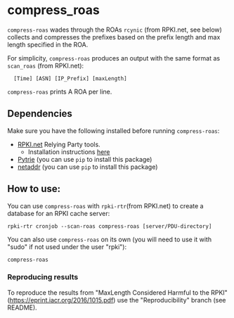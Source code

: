 # compress_roas
`compress-roas` wades through the ROAs `rcynic` (from RPKI.net, see below) collects and compresses the prefixes based on the prefix length and max length specified in the ROA.

For simplicity, `compress-roas` produces an output with the same format as `scan_roas` (from RPKI.net):
```shell
  [Time] [ASN] [IP_Prefix] [maxLength]
```
`compress-roas` prints A ROA per line.
## Dependencies
Make sure you have the following installed before running `compress-roas`:
- [RPKI.net](https://github.com/dragonresearch/rpki.net/) Relying Party tools.
  - Installation instructions [here](https://github.com/dragonresearch/rpki.net/blob/master/doc/quickstart/xenial-rp.md)
- [Pytrie](https://pypi.python.org/pypi/PyTrie) (you can use `pip` to install this package)
- [netaddr](https://pypi.python.org/pypi/netaddr) (you can use `pip` to install this package)

## How to use:
You can use `compress-roas` with `rpki-rtr`(from RPKI.net) to create a database for an RPKI cache server:
```shell
rpki-rtr cronjob --scan-roas compress-roas [server/PDU-directory]
```
You can also use `compress-roas` on its own (you will need to use it with "sudo" if not used under the user "rpki"):
```shell
compress-roas
```
### Reproducing results 
To reproduce the results from "MaxLength Considered Harmful to the RPKI" (https://eprint.iacr.org/2016/1015.pdf) use the "Reproducibility" branch (see README).
